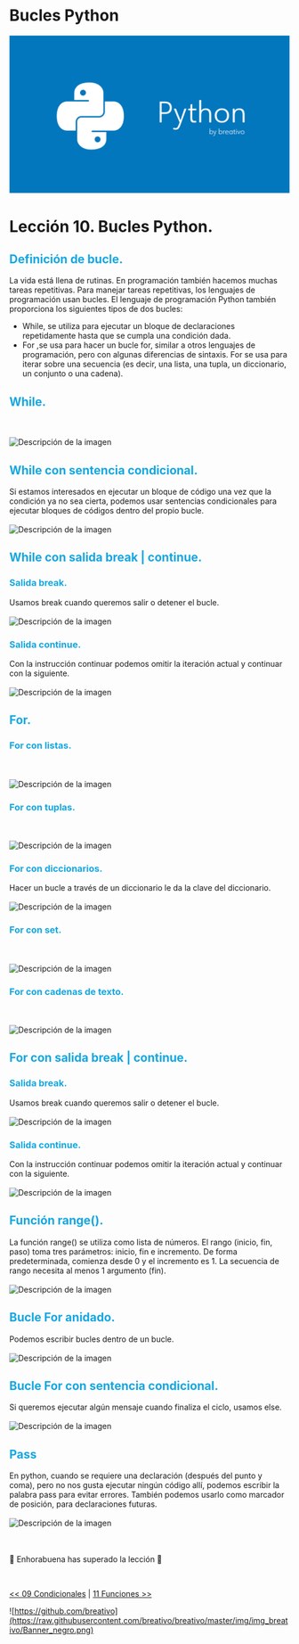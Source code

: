 # Bucles Python

![Variables Python](https://github.com/breativo/Python_by_breativo/blob/master/img/Banner_Python_by_breativo.png?raw=true)

# Lección 10. Bucles Python.

<h2 style="color:#15A7E1">Definición de bucle.</h2>
La vida está llena de rutinas. En programación también hacemos muchas tareas repetitivas. Para manejar tareas repetitivas, los lenguajes de programación usan bucles. El lenguaje de programación Python también proporciona los siguientes tipos de dos bucles:

</br>

* While, se utiliza para ejecutar un bloque de declaraciones repetidamente hasta que se cumpla una condición dada.
* For ,se usa para hacer un bucle for, similar a otros lenguajes de programación, pero con algunas diferencias de sintaxis. For se usa para iterar sobre una secuencia (es decir, una lista, una tupla, un diccionario, un conjunto o una cadena).


<h2 style="color:#15A7E1">While.</h2>

</br>
</br>
<image src="./img/sintaxis_while.png" alt="Descripción de la imagen">
</br>

<h2 style="color:#15A7E1">While con sentencia condicional.
</h2>
Si estamos interesados en ejecutar un bloque de código una vez que la condición ya no sea cierta, podemos usar sentencias condicionales para ejecutar bloques de códigos dentro del propio bucle.

</br>
</br>
<image src="./img/while_condicional.png" alt="Descripción de la imagen">
</br>

<h2 style="color:#15A7E1">While con salida break | continue.
</h2>
<h3 style="color:#15A7E1">Salida break.
</h3>
Usamos break cuando queremos salir o detener el bucle.

</br>
</br>
<image src="./img/while_break.png" alt="Descripción de la imagen">
</br>

<h3 style="color:#15A7E1">Salida continue.
</h3>
Con la instrucción continuar podemos omitir la iteración actual y continuar con la siguiente.

</br>
</br>
<image src="./img/while_continue.png" alt="Descripción de la imagen">
</br>

<h2 style="color:#15A7E1">For.
</h2>
<h3 style="color:#15A7E1">For con listas.
</h3>

</br>
</br>
<image src="./img/for_lista.png" alt="Descripción de la imagen">
</br>

<h3 style="color:#15A7E1">For con tuplas.
</h3>

</br>
</br>
<image src="./img/for_tuplas.png" alt="Descripción de la imagen">
</br>

<h3 style="color:#15A7E1">For con diccionarios.
</h3>
 Hacer un bucle a través de un diccionario le da la clave del diccionario.

 </br>
</br>
<image src="./img/for_diccionarios.png" alt="Descripción de la imagen">
</br>

<h3 style="color:#15A7E1">For con set.
</h3>

</br>
</br>
<image src="./img/for_set.png" alt="Descripción de la imagen">
</br>

<h3 style="color:#15A7E1">For con cadenas de texto.</h3>

</br>
</br>
<image src="./img/for_cadena.png" alt="Descripción de la imagen">
</br>

<h2 style="color:#15A7E1">For con salida break | continue.
</h2>

<h3 style="color:#15A7E1">Salida break.
</h3>
Usamos break cuando queremos salir o detener el bucle.

</br>
</br>
<image src="./img/for_break.png" alt="Descripción de la imagen">
</br>

<h3 style="color:#15A7E1">Salida continue.
</h3>
Con la instrucción continuar podemos omitir la iteración actual y continuar con la siguiente.

</br>
</br>
<image src="./img/while_continue.png" alt="Descripción de la imagen">
</br>

<h2 style="color:#15A7E1">Función range().
</h2>
La función range() se utiliza como lista de números. El rango (inicio, fin, paso) toma tres parámetros: inicio, fin e incremento. De forma predeterminada, comienza desde 0 y el incremento es 1. La secuencia de rango necesita al menos 1 argumento (fin).

</br>
</br>
<image src="./img/range.png" alt="Descripción de la imagen">
</br>

<h2 style="color:#15A7E1">Bucle For anidado.
</h2>
Podemos escribir bucles dentro de un bucle.

</br>
</br>
<image src="./img/for_anidada.png" alt="Descripción de la imagen">
</br>

<h2 style="color:#15A7E1">Bucle For con sentencia condicional.
</h2>
Si queremos ejecutar algún mensaje cuando finaliza el ciclo, usamos else.

</br>
</br>
<image src="./img/for_sentencia_else.png" alt="Descripción de la imagen">
</br>

<h2 style="color:#15A7E1">Pass
</h2>
En python, cuando se requiere una declaración (después del punto y coma), pero no nos gusta ejecutar ningún código allí, podemos escribir la palabra pass para evitar errores. También podemos usarlo como marcador de posición, para declaraciones futuras.

</br>
</br>
<image src="./img/pass.png" alt="Descripción de la imagen">
</br>

</br>
</br>

🎉 Enhorabuena has superado la lección 🎉

</br>

[<< 09 Condicionales](../09_Condicionales_Python) | [11 Funciones >>](../11_Funciones_Python)

![https://github.com/breativo](https://raw.githubusercontent.com/breativo/breativo/master/img/img_breativo/Banner_negro.png)

